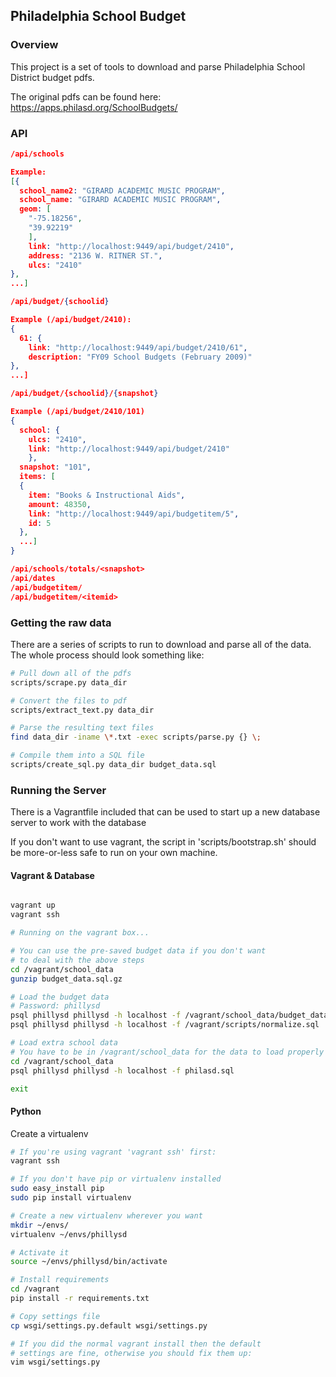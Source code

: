 ## Philadelphia School Budget

### Overview
This project is a set of tools to download and parse
Philadelphia School District budget pdfs.

The original pdfs can be found here:
https://apps.philasd.org/SchoolBudgets/

### API
```json
/api/schools

Example:
[{
  school_name2: "GIRARD ACADEMIC MUSIC PROGRAM",
  school_name: "GIRARD ACADEMIC MUSIC PROGRAM",
  geom: [
    "-75.18256",
    "39.92219"
    ],
    link: "http://localhost:9449/api/budget/2410",
    address: "2136 W. RITNER ST.",
    ulcs: "2410"
},
...]

/api/budget/{schoolid}

Example (/api/budget/2410):
{
  61: {
    link: "http://localhost:9449/api/budget/2410/61",
    description: "FY09 School Budgets (February 2009)"
},
...]

/api/budget/{schoolid}/{snapshot}

Example (/api/budget/2410/101)
{
  school: {
    ulcs: "2410",
    link: "http://localhost:9449/api/budget/2410"
    },
  snapshot: "101",
  items: [
  {
    item: "Books & Instructional Aids",
    amount: 48350,
    link: "http://localhost:9449/api/budgetitem/5",
    id: 5
  },
  ...]
}

/api/schools/totals/<snapshot>
/api/dates
/api/budgetitem/
/api/budgetitem/<itemid>
```

### Getting the raw data

There are a series of scripts to run to download and
parse all of the data. The whole process should look
something like:

```bash
# Pull down all of the pdfs
scripts/scrape.py data_dir

# Convert the files to pdf
scripts/extract_text.py data_dir

# Parse the resulting text files
find data_dir -iname \*.txt -exec scripts/parse.py {} \;

# Compile them into a SQL file
scripts/create_sql.py data_dir budget_data.sql
```

### Running the Server

There is a Vagrantfile included that can be used to start
up a new database server to work with the database

If you don't want to use vagrant, the script in 'scripts/bootstrap.sh'
should be more-or-less safe to run on your own machine.

#### Vagrant & Database

```bash

vagrant up
vagrant ssh

# Running on the vagrant box...

# You can use the pre-saved budget data if you don't want
# to deal with the above steps
cd /vagrant/school_data
gunzip budget_data.sql.gz

# Load the budget data
# Password: phillysd
psql phillysd phillysd -h localhost -f /vagrant/school_data/budget_data.sql
psql phillysd phillysd -h localhost -f /vagrant/scripts/normalize.sql

# Load extra school data
# You have to be in /vagrant/school_data for the data to load properly
cd /vagrant/school_data
psql phillysd phillysd -h localhost -f philasd.sql

exit
```

#### Python

Create a virtualenv

```bash
# If you're using vagrant 'vagrant ssh' first:
vagrant ssh

# If you don't have pip or virtualenv installed
sudo easy_install pip
sudo pip install virtualenv

# Create a new virtualenv wherever you want
mkdir ~/envs/
virtualenv ~/envs/phillysd

# Activate it
source ~/envs/phillysd/bin/activate

# Install requirements
cd /vagrant
pip install -r requirements.txt

# Copy settings file
cp wsgi/settings.py.default wsgi/settings.py

# If you did the normal vagrant install then the default
# settings are fine, otherwise you should fix them up:
vim wsgi/settings.py